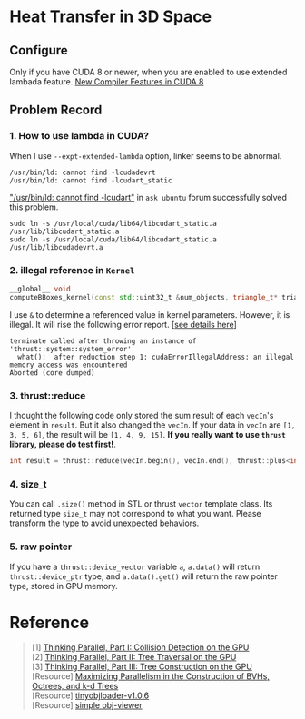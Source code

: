 
# Heat Transfer in 3D Space

## Configure

Only if you have CUDA 8 or newer, when you are enabled to use extended lambada feature. [New Compiler Features in CUDA 8](https://developer.nvidia.com/blog/new-compiler-features-cuda-8/)

## Problem Record

### 1. How to use lambda in CUDA?

When I use `--expt-extended-lambda` option, linker seems to be abnormal.

```shell
/usr/bin/ld: cannot find -lcudadevrt
/usr/bin/ld: cannot find -lcudart_static
```

["/usr/bin/ld: cannot find -lcudart"](https://askubuntu.com/questions/510176/usr-bin-ld-cannot-find-lcudart) in `ask ubuntu` forum successfully solved this problem.

```shell
sudo ln -s /usr/local/cuda/lib64/libcudart_static.a /usr/lib/libcudart_static.a
sudo ln -s /usr/local/cuda/lib64/libcudart_static.a /usr/lib/libcudadevrt.a
```

### 2. illegal reference in `Kernel`

```c++
__global__ void 
computeBBoxes_kernel(const std::uint32_t &num_objects, triangle_t* trianglePtr, vec3f* verticePtr, AABB* aabbPtr);
```

I use `&` to determine a referenced value in kernel parameters. However, it is illegal. It will rise the following error report. [[see details here](https://www.coder.work/article/2793171)]

```shell
terminate called after throwing an instance of 'thrust::system::system_error'
  what():  after reduction step 1: cudaErrorIllegalAddress: an illegal memory access was encountered
Aborted (core dumped)
```

### 3. thrust::reduce

I thought the following code only stored the sum result of each `vecIn`'s element in `result`. But it also changed the `vecIn`. If your data in `vecIn` are `[1, 3, 5, 6]`, the result will be `[1, 4, 9, 15]`. **If you really want to use `thrust` library, please do test first!**.

```c++
int result = thrust::reduce(vecIn.begin(), vecIn.end(), thrust::plus<int>(), 0);
```

### 4. size_t

You can call `.size()` method in STL or thrust `vector` template class. Its returned type `size_t` may not correspond to what you want. Please transform the type to avoid unexpected behaviors.

### 5. raw pointer

If you have a `thrust::device_vector` variable `a`, `a.data()` will return `thrust::device_ptr` type, and `a.data().get()` will return the raw pointer type, stored in GPU memory.

# Reference

> [1] [Thinking Parallel, Part I: Collision Detection on the GPU](https://developer.nvidia.com/blog/thinking-parallel-part-i-collision-detection-gpu/)\
> [2] [Thinking Parallel, Part II: Tree Traversal on the GPU](https://developer.nvidia.com/blog/thinking-parallel-part-ii-tree-traversal-gpu/)\
> [3] [Thinking Parallel, Part III: Tree Construction on the GPU](https://developer.nvidia.com/blog/thinking-parallel-part-iii-tree-construction-gpu/)\
> [Resource] [Maximizing Parallelism in the Construction of BVHs, Octrees, and k-d Trees](https://research.nvidia.com/publication/2012-06_maximizing-parallelism-construction-bvhs-octrees-and-k-d-trees)\
> [Resource] [tinyobjloader-v1.0.6](https://github.com/tinyobjloader/tinyobjloader/tree/v1.0.6)\
> [Resource] [simple obj-viewer](https://github.com/justint/obj-viewer)
